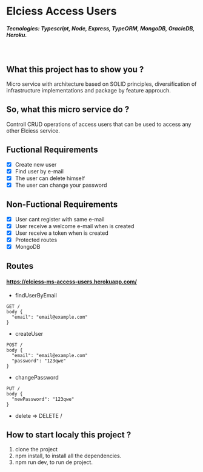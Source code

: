 # Elciess Access Users
##### Tecnologies: Typescript, Node, Express, TypeORM, MongoDB, OracleDB, Heroku.

<br />

## What this project has to show you ?
Micro service with architecture based on SOLID principles, diversification of infrastructure implementations and package by feature approuch.

## So, what this micro service do ?
Controll CRUD operations of access users that can be used to access any other Elciess service.

## Fuctional Requirements
- [x] Create new user
- [x] Find user by e-mail
- [x] The user can delete himself
- [x] The user can change your password

## Non-Fuctional Requirements
- [x] User cant register with same e-mail
- [x] User receive a welcome e-mail when is created
- [x] User receive a token when is created
- [x] Protected routes
- [x] MongoDB

## Routes 
#### https://elciess-ms-access-users.herokuapp.com/
- findUserByEmail
```
GET /
body {
  "email": "email@example.com"
}
```

- createUser
```
POST /
body {
  "email": "email@example.com"
  "password": "123qwe"
}
```

- changePassword
```
PUT /
body {
  "newPassword": "123qwe"
}
```

- delete => DELETE /

## How to start localy this project ?
1. clone the project
2. npm install, to install all the dependencies.
3. npm run dev, to run de project.